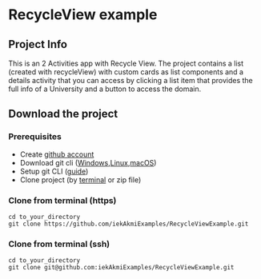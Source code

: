 # RecycleView example

## Project Info

This is an 2 Activities app with Recycle View. The project contains a list (created with recycleView) with custom cards as list components
and a details activity that you can access by clicking a list item that provides the full info of a University and a button to access the
domain.

## Download the project

### Prerequisites

-   Create [github account](https://github.com/signup?ref_cta=Sign+up&ref_loc=header+logged+out&ref_page=%2F&source=header-home)
-   Download git cli ([Windows](https://git-scm.com/download/win),[Linux](https://git-scm.com/download/linux),[macOS](https://git-scm.com/download/mac))
-   Setup git CLI ([guide](https://kbroman.org/github_tutorial/pages/first_time.html))
-   Clone project (by [terminal](https://git-scm.com/book/en/v2/Git-Basics-Getting-a-Git-Repository) or zip file)

### Clone from terminal (https)

```
cd to_your_directory
git clone https://github.com/iekAkmiExamples/RecycleViewExample.git
```

### Clone from terminal (ssh)

```
cd to_your_directory
git clone git@github.com:iekAkmiExamples/RecycleViewExample.git
```
